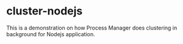 # cluster-nodejs
This is a demonstration on how Process Manager does clustering in background for Nodejs application. 
